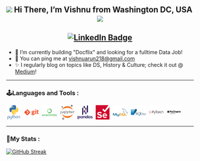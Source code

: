 <h2>
 
  <img src="https://media.giphy.com/media/hvRJCLFzcasrR4ia7z/giphy.gif" width="30px"/>
 Hi There, I’m Vishnu from Washington DC, USA 

  <div id="header" align="center">
  <img src="https://media.giphy.com/media/gjrYDwbjnK8x36xZIO/giphy.gif" width="100"/>
</div>
  
  <div id="header" align="center">
  <img src="https://komarev.com/ghpvc/?username=vishnuarun02&style=round-square&color=green" alt=""/>
</div>
  
  <div id="badges" align="center">
  <a href="https://www.linkedin.com/in/vishnu-arun22/">
    <img src="https://img.shields.io/badge/LinkedIn-blue?style=for-the-badge&logo=linkedin&logoColor=white" alt="LinkedIn Badge"/>
  </a>
</div>
  
 </h2>


- 🔆 I’m currently building "Docflix" and looking for a fulltime Data Job!
- 🧭 You can ping me at vishnuarun218@gmail.com 
- ✨ I regularly blog on topics like DS, History & Culture; check it out @ [Medium](https://medium.com/@vishnuarun)! 


---

### :joystick:Languages and Tools : 

<div>
  <img src="https://github.com/devicons/devicon/blob/master/icons/python/python-original-wordmark.svg" title="Python"  alt="Python" width="40" height="40"/>&nbsp;
  <img src="https://github.com/devicons/devicon/blob/master/icons/git/git-plain-wordmark.svg" title="Git" alt="Git" width="40" height="40"/>&nbsp;
  <img src="https://github.com/devicons/devicon/blob/master/icons/anaconda/anaconda-original-wordmark.svg" title="Anaconda"  alt="Anaconda" width="40" height="40"/>&nbsp;
   <img src="https://github.com/devicons/devicon/blob/master/icons/jupyter/jupyter-original-wordmark.svg" title="Jupyter" alt="Jupyter" width="40" height="40"/>&nbsp;
  <img src="https://github.com/devicons/devicon/blob/master/icons/pandas/pandas-original-wordmark.svg" title="Pandas" alt="Pandas" width="40" height="40"/>&nbsp;
  <img src="https://github.com/devicons/devicon/blob/master/icons/selenium/selenium-original.svg" title="Selenium" alt="Selenium" width="40" height="40"/>&nbsp;
  <img src="https://github.com/devicons/devicon/blob/master/icons/mysql/mysql-original-wordmark.svg" title="MySql" alt="MySql " width="40" height="40"/>&nbsp;
  <img src="https://github.com/devicons/devicon/blob/master/icons/sqlite/sqlite-original-wordmark.svg" title="SQLite" alt="SQLite" width="40" height="40"/>&nbsp;
  <img src="https://github.com/devicons/devicon/blob/master/icons/pytorch/pytorch-original-wordmark.svg" title="PyTorch" alt="PyTorch" width="40" height="40"/>&nbsp;
  <img src="https://github.com/devicons/devicon/blob/master/icons/pycharm/pycharm-original-wordmark.svg" title=" PyCharm" alt=" PyCharm" width="40" height="40"/>
 </div>
 
 ---

### 🧮My Stats :
[![GitHub Streak](https://github-readme-streak-stats.herokuapp.com?user=vishnuarun02&theme=tokyonight)](https://git.io/streak-stats)
















<!---
vishnuarun02/vishnuarun02 is a ✨ special ✨ repository because its `README.md` (this file) appears on your GitHub profile.
You can click the Preview link to take a look at your changes.
--->

